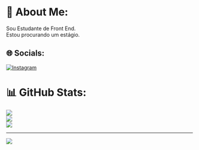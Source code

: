 # 💫 About Me:
Sou Estudante de Front End.<br>Estou procurando um estágio.


## 🌐 Socials:
[![Instagram](https://img.shields.io/badge/Instagram-%23E4405F.svg?logo=Instagram&logoColor=white)](https://instagram.com/costa_gcz) 
# 📊 GitHub Stats:
![](https://github-readme-stats.vercel.app/api?username=GabrielGcz&theme=default&hide_border=false&include_all_commits=false&count_private=false)<br/>
![](https://github-readme-streak-stats.herokuapp.com/?user=GabrielGcz&theme=default&hide_border=false)<br/>
![](https://github-readme-stats.vercel.app/api/top-langs/?username=GabrielGcz&theme=default&hide_border=false&include_all_commits=false&count_private=false&layout=compact)

---
[![](https://visitcount.itsvg.in/api?id=GabrielGcz&icon=0&color=4)](https://visitcount.itsvg.in)

<!-- Proudly created with GPRM ( https://gprm.itsvg.in ) -->